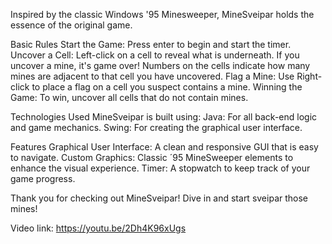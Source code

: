 Inspired by the classic Windows '95 Minesweeper, MineSveipar holds the essence of the original game.

Basic Rules
Start the Game: Press enter to begin and start the timer.
Uncover a Cell: Left-click on a cell to reveal what is underneath.
If you uncover a mine, it's game over!
Numbers on the cells indicate how many mines are adjacent to that cell you have uncovered. 
Flag a Mine: Use Right-click to place a flag on a cell you suspect contains a mine.
Winning the Game: To win, uncover all cells that do not contain mines.

Technologies Used
MineSveipar is built using:
Java: For all back-end logic and game mechanics.
Swing: For creating the graphical user interface.

Features
Graphical User Interface: A clean and responsive GUI that is easy to navigate.
Custom Graphics: Classic ´95 MineSweeper elements to enhance the visual experience.
Timer: A stopwatch to keep track of your game progress.

Thank you for checking out MineSveipar! Dive in and start sveipar those mines!

Video link:
https://youtu.be/2Dh4K96xUgs
